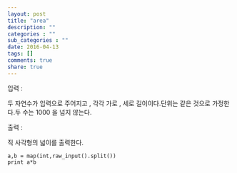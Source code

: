```yaml
---
layout: post
title: "area"
description: ""
categories : ""
sub_categories : ""
date: 2016-04-13
tags: []
comments: true
share: true
---
```


입력 :

두 자연수가 입력으로 주어지고 , 각각 가로 , 세로 길이이다.단위는 같은 것으로 가정한다.두 수는 1000 을 넘지 않는다.

  

출력 :

직 사각형의 넓이를 출력한다.

  

    a,b = map(int,raw_input().split())
    print a*b

